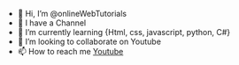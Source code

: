 - 👋 Hi, I’m @onlineWebTutorials
- 👀 I have a <a href="https://www.youtube.com/channel/UCjM3_298UUkbgeORxWBfwHg" style="text-decoration: none;">Channel</a>
- 🌱 I’m currently learning {Html, css, javascript, python, C#}
- 💞️ I’m looking to collaborate on Youtube
- 📫 How to reach me <a href="https://www.youtube.com/channel/UCjM3_298UUkbgeORxWBfwHg">Youtube</a>

<!---
onlineWebTutorials/onlineWebTutorials is a ✨ special ✨ repository because its `README.md` (this file) appears on your GitHub profile.
You can click the Preview link to take a look at your changes.
--->
